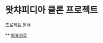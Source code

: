 # 왓챠피디아 클론 프로젝트 

[프로젝트 문서](https://hg-edu.notion.site/1-3f6ddcf557534f7780632795446d2dc5)

** [발표자료](https://github.com/mangji12/Red_glassess/blob/main/Red_glasses%20%E1%84%8B%E1%85%AA%E1%86%BA%E1%84%8E%E1%85%A3%E1%84%91%E1%85%B5%E1%84%83%E1%85%B5%E1%84%8B%E1%85%A1.pdf)
